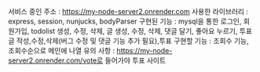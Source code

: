 서비스 중인 주소 : https://my-node-server2.onrender.com
사용한 라이브러리 : express, session, nunjucks, bodyParser
구현된 기능 : mysql을 통한 로그인, 회원가입, todolist 생성, 수정, 삭제, 글 생성, 수정, 삭제, 댓글 달기, 좋아요 누르기, 투표글 작성,수정,삭제(버그 수정 및 댓글 기능 추가 필요),투표
구현할 기능 : 조회수 기능, 조회수순으로 메인에 나열
유의 사항 : https://my-node-server2.onrender.com/vote로 들어가야 투표 사이트
